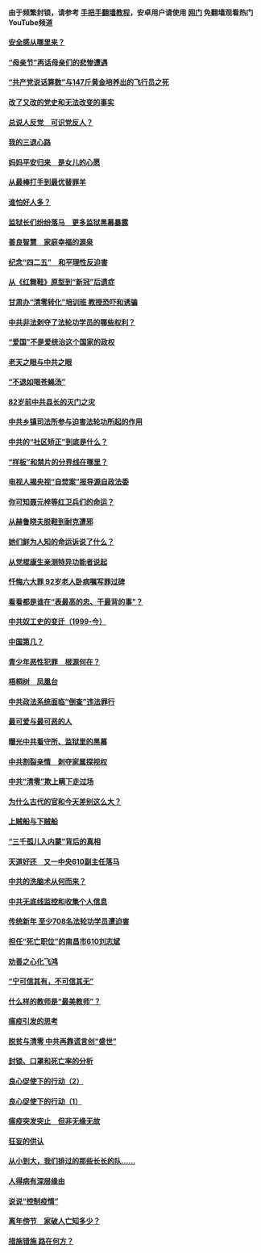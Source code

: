 #### 由于频繁封锁，请参考 [手把手翻墙教程](https://github.com/gfw-breaker/guides/wiki/)，安卓用户请使用 [网门](https://github.com/gfw-breaker/nogfw/blob/master/dl.md?t=05110400) 免翻墙观看热门YouTube频道 

#### [安全感从哪里来？](../pages/19/424336.md?t=05110400) 

#### [“母亲节”再话母亲们的悲惨遭遇](../pages/19/424234.md?t=05110400) 

#### [“共产党说话算数”与147斤黄金培养出的飞行员之死](../pages/19/424115.md?t=05110400) 

#### [改了又改的党史和无法改变的事实](../pages/19/424037.md?t=05110400) 

#### [总说人反党　可识党反人？](../pages/19/423820.md?t=05110400) 

#### [我的三退心路](../pages/19/423876.md?t=05110400) 

#### [妈妈平安归来　是女儿的心愿](../pages/19/423947.md?t=05110400) 

#### [从最棒打手到最优替罪羊](../pages/19/423819.md?t=05110400) 

#### [谁怕好人多？](../pages/19/423774.md?t=05110400) 

#### [监狱长们纷纷落马　更多监狱黑幕暴露](../pages/19/423787.md?t=05110400) 

#### [善良智慧　家庭幸福的源泉](../pages/19/423632.md?t=05110400) 

#### [纪念“四二五”　和平理性反迫害](../pages/19/423660.md?t=05110400) 

#### [从《红舞鞋》原型到“新冠”后遗症](../pages/19/423509.md?t=05110400) 

#### [甘肃办“清零转化”培训班 教授恐吓和诱骗](../pages/19/423498.md?t=05110400) 

#### [中共非法剥夺了法轮功学员的哪些权利？](../pages/19/423392.md?t=05110400) 

#### [“爱国”不是爱统治这个国家的政权](../pages/19/423029.md?t=05110400) 

#### [老天之眼与中共之眼](../pages/19/423378.md?t=05110400) 

#### [“不退如喝苍蝇汤”](../pages/19/423287.md?t=05110400) 

#### [82岁前中共县长的灭门之灾](../pages/19/423055.md?t=05110400) 

#### [中共乡镇司法所参与迫害法轮功所起的作用](../pages/19/423064.md?t=05110400) 

#### [中共的“社区矫正”到底是什么？](../pages/19/422870.md?t=05110400) 

#### [“样板”和禁片的分界线在哪里？](../pages/19/422704.md?t=05110400) 

#### [电视人揭央视“自焚案”报导源自政法委](../pages/19/422770.md?t=05110400) 

#### [你可知聂元梓等红卫兵们的命运？](../pages/19/422848.md?t=05110400) 

#### [从赫鲁晓夫脱鞋到耐克遭邪](../pages/19/422826.md?t=05110400) 

#### [她们鲜为人知的命运诉说了什么？](../pages/19/422754.md?t=05110400) 

#### [从党棍康生亲测特异功能者说起](../pages/19/422657.md?t=05110400) 

#### [忏悔六大罪 92岁老人卧病嘱写罪过碑](../pages/19/422750.md?t=05110400) 

#### [看看都是谁在“表最高的忠、干最背的事”？](../pages/19/422703.md?t=05110400) 

#### [中共奴工史的变迁（1999-今）](../pages/19/422656.md?t=05110400) 

#### [中国第几？](../pages/19/422496.md?t=05110400) 

#### [青少年恶性犯罪　根源何在？](../pages/19/422449.md?t=05110400) 

#### [梧桐树　凤凰台](../pages/19/422442.md?t=05110400) 

#### [中共政法系统面临“倒查”违法罪行](../pages/19/422497.md?t=05110400) 

#### [最可爱与最可恶的人](../pages/19/422448.md?t=05110400) 

#### [曝光中共看守所、监狱里的黑幕](../pages/19/422390.md?t=05110400) 

#### [中共割裂亲情　剥夺家属探视权](../pages/19/422364.md?t=05110400) 

#### [中共“清零”欺上瞒下走过场](../pages/19/422306.md?t=05110400) 

#### [为什么古代的官和今天差别这么大？](../pages/19/422228.md?t=05110400) 

#### [上贼船与下贼船](../pages/19/422276.md?t=05110400) 

#### [“三千孤儿入内蒙”背后的真相](../pages/19/422229.md?t=05110400) 

#### [天道好还　又一中央610副主任落马](../pages/19/422155.md?t=05110400) 

#### [中共的洗脑术从何而来？](../pages/19/422154.md?t=05110400) 

#### [中共无底线监控和收集个人信息](../pages/19/422039.md?t=05110400) 

#### [传统新年 至少708名法轮功学员遭迫害](../pages/19/421946.md?t=05110400) 

#### [担任“死亡职位”的南昌市610刘志斌](../pages/19/421957.md?t=05110400) 

#### [劝善之心化飞鸿](../pages/19/421164.md?t=05110400) 

#### [“宁可信其有，不可信其无”](../pages/19/421691.md?t=05110400) 

#### [什么样的教师是“最美教师”？](../pages/19/421755.md?t=05110400) 

#### [瘟疫引发的思考](../pages/19/421594.md?t=05110400) 

#### [脱贫与清零 中共再靠谎言创“盛世”](../pages/19/421590.md?t=05110400) 

#### [封锁、口罩和死亡率的分析](../pages/19/421495.md?t=05110400) 

#### [良心促使下的行动（2）](../pages/19/421361.md?t=05110400) 

#### [良心促使下的行动（1）](../pages/19/421302.md?t=05110400) 

#### [瘟疫突发突止　但非无缘无故](../pages/19/421281.md?t=05110400) 

#### [狂妄的供认](../pages/19/421199.md?t=05110400) 

#### [从小到大，我们排过的那些长长的队……](../pages/19/421243.md?t=05110400) 

#### [人得病有深层缘由](../pages/19/420864.md?t=05110400) 

#### [说说“控制疫情”](../pages/19/420831.md?t=05110400) 

#### [离年傍节　家破人亡知多少？](../pages/19/420563.md?t=05110400) 

#### [措施错施  路在何方？](../pages/19/420076.md?t=05110400) 

